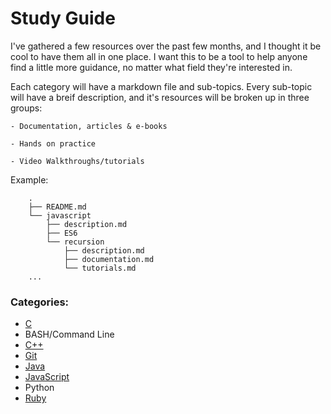 # Study Guide

I've gathered a few resources over the past few months, and I thought it be cool to have them all in one place.
I want this to be a tool to help anyone find a little more guidance, no matter what field they're interested in.

Each category will have a markdown file and sub-topics. Every sub-topic will have a breif description, and it's resources will be broken up in three groups:

    - Documentation, articles & e-books

    - Hands on practice

    - Video Walkthroughs/tutorials

Example:

```
    .
    ├── README.md
    └── javascript
        ├── description.md
        ├── ES6
        └── recursion
            ├── description.md
            ├── documentation.md
            └── tutorials.md
    ...
```

### Categories:

- [C](./c/description.md)
- BASH/Command Line
- [C++](./cplusplus/description.md)
- [Git](./git_vc/description.md)
- [Java](./java/description.md)
- [JavaScript](./javascript/description.md)
- Python
- [Ruby](./ruby/description.md)
